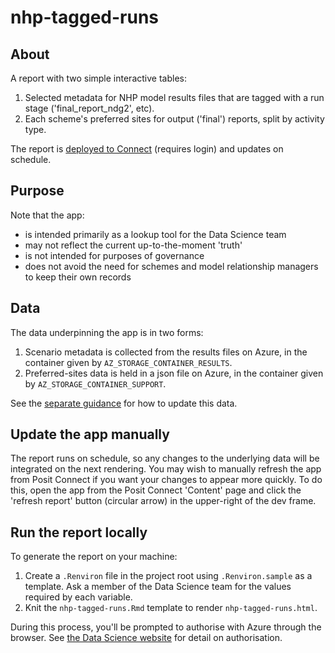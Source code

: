 # nhp-tagged-runs

## About

A report with two simple interactive tables:

1. Selected metadata for NHP model results files that are tagged with a run stage ('final_report_ndg2', etc).
2. Each scheme's preferred sites for output ('final') reports, split by activity type.

The report is [deployed to Connect](https://connect.strategyunitwm.nhs.uk/connect/#/apps/9f04f47e-61c4-4f76-8e39-648839f09c5a/output/39) (requires login) and updates on schedule.

## Purpose

Note that the app:

* is intended primarily as a lookup tool for the Data Science team
* may not reflect the current up-to-the-moment 'truth'
* is not intended for purposes of governance
* does not avoid the need for schemes and model relationship managers to keep their own records

## Data

The data underpinning the app is in two forms:

1. Scenario metadata is collected from the results files on Azure, in the container given by `AZ_STORAGE_CONTAINER_RESULTS`.
2. Preferred-sites data is held in a json file on Azure, in the container given by `AZ_STORAGE_CONTAINER_SUPPORT`.

See the [separate guidance](https://csucloudservices.sharepoint.com/:w:/r/sites/HEUandSUProjects/_layouts/15/Doc.aspx?sourcedoc=%7BE9BF237E-BA81-4F7E-90B1-2CA3A003F5A1%7D&file=2024-08-24_tagging-nhp-model-runs.docx&action=default&mobileredirect=true) for how to update this data.

## Update the app manually

The report runs on schedule, so any changes to the underlying data will be integrated on the next rendering.
You may wish to manually refresh the app from Posit Connect if you want your changes to appear more quickly.
To do this, open the app from the Posit Connect 'Content' page and click the 'refresh report' button (circular arrow) in the upper-right of the dev frame. 

## Run the report locally

To generate the report on your machine:

1. Create a `.Renviron` file in the project root using `.Renviron.sample` as a template.
Ask a member of the Data Science team for the values required by each variable.
2. Knit the `nhp-tagged-runs.Rmd` template to render `nhp-tagged-runs.html`.

During this process, you'll be prompted to authorise with Azure through the browser. 
See [the Data Science website](https://the-strategy-unit.github.io/data_science/presentations/2024-05-16_store-data-safely/#/authenticating-to-azure-data-storage) for detail on authorisation.
